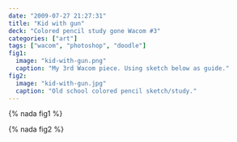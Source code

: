 ```yaml
---
date: "2009-07-27 21:27:31"
title: "Kid with gun"
deck: "Colored pencil study gone Wacom #3"
categories: ["art"]
tags: ["wacom", "photoshop", "doodle"]
fig1:
  image: "kid-with-gun.png"
  caption: "My 3rd Wacom piece. Using sketch below as guide."
fig2:
  image: "kid-with-gun.jpg"
  caption: "Old school colored pencil sketch/study."
---
```


{% nada fig1 %}

{% nada fig2 %}
